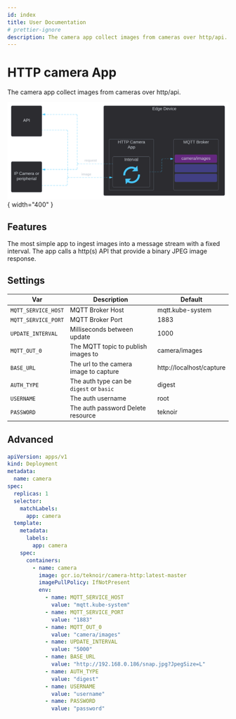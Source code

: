 ```yaml
---
id: index
title: User Documentation
# prettier-ignore
description: The camera app collect images from cameras over http/api.
---
```


# HTTP camera App
The camera app collect images from cameras over http/api.

![Overview diagram](./assets/diagram.svg){ width="400" }

## Features

The most simple app to ingest images into a message stream with a fixed interval. The app calls a http(s) API that 
provide a binary JPEG image response.

## Settings

| Var                  | Description                              | Default                  |
|----------------------|------------------------------------------|--------------------------|
| `MQTT_SERVICE_HOST`  | MQTT Broker Host                         | mqtt.kube-system         |
| `MQTT_SERVICE_PORT`  | MQTT Broker Port                         | 1883                     |
| `UPDATE_INTERVAL`    | Milliseconds between update              | 1000                     |
| `MQTT_OUT_0`         | The MQTT topic to publish images to      | camera/images            |
| `BASE_URL`           | The url to the camera image to capture   | http://localhost/capture |
| `AUTH_TYPE`          | The auth type can be `digest` or `basic` | digest                   |
| `USERNAME`           | The auth username                        | root                     |
| `PASSWORD`           | The auth password      Delete resource   | teknoir                  |

## Advanced

```yaml
apiVersion: apps/v1
kind: Deployment
metadata:
  name: camera
spec:
  replicas: 1
  selector:
    matchLabels:
      app: camera
  template:
    metadata:
      labels:
        app: camera
    spec:
      containers:
        - name: camera
          image: gcr.io/teknoir/camera-http:latest-master
          imagePullPolicy: IfNotPresent
          env:
            - name: MQTT_SERVICE_HOST
              value: "mqtt.kube-system"
            - name: MQTT_SERVICE_PORT
              value: "1883"
            - name: MQTT_OUT_0
              value: "camera/images"
            - name: UPDATE_INTERVAL
              value: "5000"
            - name: BASE_URL
              value: "http://192.168.0.186/snap.jpg?JpegSize=L"
            - name: AUTH_TYPE
              value: "digest"
            - name: USERNAME
              value: "username"
            - name: PASSWORD
              value: "password"
```
